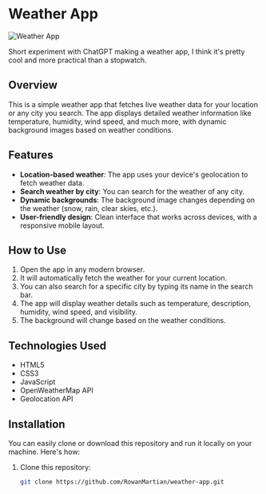 # Weather App

![Weather App](https://i.imgur.com/N9jIncx.png)

Short experiment with ChatGPT making a weather app, I think it's pretty cool and more practical than a stopwatch.

## Overview
This is a simple weather app that fetches live weather data for your location or any city you search. The app displays detailed weather information like temperature, humidity, wind speed, and much more, with dynamic background images based on weather conditions.

## Features
- **Location-based weather**: The app uses your device's geolocation to fetch weather data.
- **Search weather by city**: You can search for the weather of any city.
- **Dynamic backgrounds**: The background image changes depending on the weather (snow, rain, clear skies, etc.).
- **User-friendly design**: Clean interface that works across devices, with a responsive mobile layout.

## How to Use
1. Open the app in any modern browser.
2. It will automatically fetch the weather for your current location.
3. You can also search for a specific city by typing its name in the search bar.
4. The app will display weather details such as temperature, description, humidity, wind speed, and visibility.
5. The background will change based on the weather conditions.

## Technologies Used
- HTML5
- CSS3
- JavaScript
- OpenWeatherMap API
- Geolocation API

## Installation
You can easily clone or download this repository and run it locally on your machine. Here's how:
1. Clone this repository:
   ```bash
   git clone https://github.com/RowanMartian/weather-app.git
